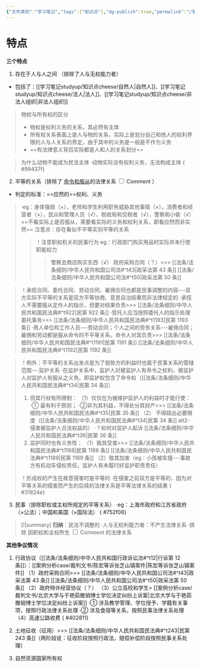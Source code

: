 ```yaml
---
{"文件类别":"学习笔记","tags":["知识点"],"dg-publish":true,"permalink":"/学习笔记studyup/知识点cheese/民事关系/","dgPassFrontmatter":true,"created":"2024-07-02T20:32:55.244+08:00","updated":"2024-10-12T11:19:20.239+08:00"}
---
```


# 特点
**三个特点** 
1. 存在于人与人之间 （排除了人与无权能力者）
- 包括了：[[学习笔记studyup/知识点cheese/自然人\|自然人]]、[[学习笔记studyup/知识点cheese/法人\|法人]]、[[学习笔记studyup/知识点cheese/非法人组织\|非法人组织]]
>物权与所有权的区分
>- 物权是权利义务的关系，其必然有主体
>- 所有权关系表面上是人与物的关系，实际上是划分自己和他人的权利界限的人与人关系的界定，由于其中的义务是一般是不作为义务
>- ==有法律意义背后实际都是人和人的关系划分==


>为什么动物不能成为民法主体
>·动物实际没有权利义务，无法构成主体
{ #99437f}

 
2. 平等的关系（排除了<label class="ob-comment" title="公法-个人和组织 组织和组织" style=""> <u>命令和服从</u>的法律关系 <input type="checkbox"> <span style=""> Comment </span></label>）
- 判定的标准：==应然的==权利、义务
>·eg：身体强弱（×），老师和学生利用职务威胁其他事情（×），消费者和经营者（×），民众和管理人员（√），税收局和交税者（√），警察和小偷（√）==不看实际上是否服从，需要看实际的义务和权利关系，即看应然而非实然==
>注意点：存在看似不平等实则平等的关系
>>！注意职权机关的民事行为 eg：行政部门购买用品时实际并未行使职能权力
>>>警察去商店购买东西（√）
>>>政府采购合同（？）>>> [[法条/法条细则/中华人民共和国公司法#^t43\|政采法第 43 条]] [[法条/法条细则/中华人民共和国公司法#^t50\|政采法第 50 条]]


>！承揽合同、委托合同、劳动合同、雇佣合同也都是民事调整的内容---双方实际不平等的关系是双方平等协商、意思自治结果而非法律规定的
·承揽人不需要服从定作人的指示，但要对结果负责>>> [[法条/法条细则/中华人民共和国民法典#^t922\|民第 922 条]]
·受托人应当按照委托人的指示处理委托事务>>> [[法条/法条细则/中华人民共和国民法典#^t1193\|民第 1193 条]]
·用人单位和工作人员---劳动合同；个人之间的劳务关系---雇佣合同；雇佣和劳动都是服从命令的不平等关系，命令人对其负责>>> [[法条/法条细则/中华人民共和国民法典#^t1191\|民第 1191 条]] [[法条/法条细则/中华人民共和国民法典#^t1192\|民第 1192 条]]


>！例外：不平等的关系出发点是为了弱势方的利益时也属于民事关系的管辖范围---监护关系
>·在监护关系中，监护人对被监护人有命令之权利，被监护人对监护人有服从之义务。即监护权包含了命令权（[[法条/法条细则/中华人民共和国民法典#^t34\|民第 34 条]]）
>1. 但其行权有所限制：
>（1）仅仅在为被维护监护人的利益时才能行使：
>·① 最有利于原则；
>·②非为其利益，不得处分其财产>>> [[法条/法条细则/中华人民共和国民法典#^t35\|民第 35 条]]
>（2） 不得超出必要限度（[[法条/法条细则/中华人民共和国民法典#^t34\|民第 34 条]] alt2-侵害被监护人合法权益的）
>·？如何对监护人起诉 [[法条/法条细则/中华人民共和国民法典#^t36\|民第 36 条]]
>1. 监护同时也有义务性：
>（1）致其受害>>> [[法条/法条细则/中华人民共和国民法典#^t1188\|民第 1188 条]] [[法条/法条细则/中华人民共和国民法典#^t1189\|民第 1189 条]]
>（2）致其加害（eg：小孩被车撞---事故方有机动车侵权责任，监护人有未履行好监护职责责任）
>
>！形成权的产生在故意侵害时是平等的
>·在侵害之前双方是平等的，因为对平等关系的侵害而产生的后续的法律关系是平等法律关系的结果 
{ #31824e}



3. 民事（排除职权或主权所规定的平等关系）
·eg：上海市政府和江苏省政府（×公法）；中国和美国（×国际法）
{ #752f08}


>[!|summary] **归纳**：民法不调整的
·人与无权利能力者：不产生法律关系
·排除<label class="ob-comment" title="职权或主权产生的不平等关系使用公法，平等关系上国内采用公法，国际采用国际法" style=""> 因职权和主权所生 <input type="checkbox"> <span style=""> Comment </span></label>的法律关系

**其他争议情况**
1. 行政协议（[[法条/法条细则/中华人民共和国行政诉讼法#^t12\|行诉第 12 条]]）：[[案例分析case/裁判文书/陈宏等诉张芝山镇案件\|陈宏等诉张芝山镇案件]]
（1）政府采购合同>>> [[法条/法条细则/中华人民共和国公司法#^t43\|政采法第 43 条]] [[法条/法条细则/中华人民共和国公司法#^t50\|政采法第 50 条]]
（2）政府特许经营协议（？）
（3）公立高校和学生> [[案例分析case/裁判文书/北京大学与于艳茹撤销博士学位决定纠纷上诉案\|北京大学与于艳茹撤销博士学位决定纠纷上诉案]]
	·① 涉及教学管理、学位授予、学籍有关事项，按照行政法律关系处理
	·② 涉及食宿等关系，按照民事法律关系处理
（4）高速公路收费
{ #402811}

2. 土地征收（征用）>>> [[法条/法条细则/中华人民共和国民法典#^t243\|民第 243 条]]（两阶段说：征收阶段按照行政法，赔偿补偿阶段按照民事关系处理）
3. 自然资源国家所有权